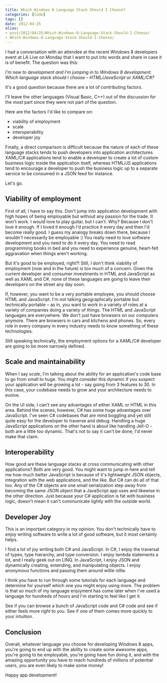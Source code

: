 ```yaml
---
title: Which Windows 8 Language Stack Should I Choose?
categories: [Code]
tags: []
date: 2012-04-25
alias:
- post/2012/04/25/Which-Windows-8-Language-Stack-Should-I-Choose/
- Which-Windows-8-Language-Stack-Should-I-Choose/
---
```


I had a conversation with an attendee at the recent Windows 8 developers event at LA Live on Monday that I want to put into words and share in case it is of benefit. The question was this:

_I'm new to development and I'm jumping in to Windows 8 development. Which language stack should I choose &ndash; HTML/JavaScript or XAML/C#?_

It's a good question because there are a lot of contributing factors.

I'll leave the other languages (Visual Basic, C++) out of the discussion for the most part since they were not part of the question.

Here are the factors I'd like to compare on:

*   viability of employment
*   scale
*   interoperability
*   developer joy

Finally, a direct comparison is difficult because the nature of each of these language stacks tends to push developers into application architectures. XAML/C# applications tend to enable a developer to create a lot of custom business logic inside the application itself, whereas HTML/JS applications tend to encourage a developer to push the business logic up to a separate service to be consumed in a JSON feed for instance.

Let's go.

## **Viability of employment**

First of all, I have to say this. Don't jump into application development with high hopes of being employable but without any passion for the trade. It won't work. I would love to play guitar, but I can't. Why? Because I don't love it enough. If I loved it enough I'd practice it every day and then I'd become really good. I guess my analogy breaks down there, because I wouldn't necessarily be employable :) You really need to love software development and you need to do it every day. You need to read programming books in bed and you need to experience genuine, heart-felt aggravation when things aren't working.

But it's good to be employed, right?! Still, I don't think viability of employment (now and in the future) is too much of a concern. Given the current developer and consumer investments in HTML and JavaScript as well as  XAML and C#, none of these languages are going to leave their developers on the street any day soon.

If, however, you want to be a very portable employee, you should choose HTML and JavaScript. I'm not talking geographically portable but technically portable &ndash; as in, you want to work in a variety of roles at a variety of companies doing a variety of things. The HTML and JavaScript languages are everywhere. We don't just have browsers on our computers anymore. There are browsers in cars and kitchens and phones. So, every role in every company in every industry needs to know something of these technologies.

Still speaking technically, the employment options for a XAML/C# developer are going to be more narrowly defined.

## Scale and maintainability

When I say _scale_, I'm talking about the ability for an application's code base to go from small to huge. You might consider this dynamic if you suspect your application will be growing a lot - say going from 3 features to 30\. In this case, your codebase needs to grow and your architecture needs to evolve.

On the UI side, I can't see any advantages of either XAML or HTML in this area. Behind the scenes, however, C# has some huge advantages over JavaScript. I've seen C# codebases that are mind boggling and yet still quite easy for the developer to traverse and debug. Handling a huge JavaScript applications on the other hand is about like handling Jell-O - both are a little too dynamic. That's not to say it can't be done; I'd never make that claim.

## Interoperability

How good are these language stacks at cross communicating with other applications? Both are very good. You might want to jump in here and tell me how much better JavaScript is because of it's lightweight JSON objects, integration with the web applications, and the like. But C# can do all of that too. Any of the C# objects are one small serialization step away from becoming the same JSON object that a JavaScript app uses and likewise in the other direction. Just because your C# application is fat with business logic, doesn't mean it can't communicate lightly with the outside world.

## Developer Joy

This is an important category in my opinion. You don't technically  have to enjoy writing software to write a lot of good software, but it most certainly helps.

I find a lot of joy writing both C# and JavaScript. In C#, I enjoy the traversal of types, type hierarchy, and type conversion. I enjoy lambda statements a lot, and I really geek out on LINQ. In JavaScript, I enjoy JSON and dynamically creating, extending, and manipulating objects. I enjoy anonymous functions and passing them around willie nillie.

I think you have to run through some tutorials for each language and determine for yourself which one you might enjoy using more. The problem is that so much of my language enjoyment has come later when I've used a language for hundreds of hours and I'm starting to feel like I get it.

See if you can browse a bunch of JavaScript code and C# code and see if either feels more _right_ to you. See if one of them comes more quickly to your intuition.

## Conclusion

Overall, whatever language you choose for developing Windows 8 apps, you're going to end up with the ability to create some awesome apps, you're going to be employable, you're going have fun doing it, and with the amazing opportunity you have to reach hundreds of millions of potential users, you are even likely to make some money!

Happy app development!